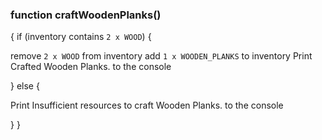 ### function craftWoodenPlanks()
{
if (inventory contains `2 x WOOD`) {

remove `2 x WOOD` from inventory
add `1 x WOODEN_PLANKS` to inventory
Print Crafted Wooden Planks. to the console

} else {

Print Insufficient resources to craft Wooden Planks. to the console

}
}
